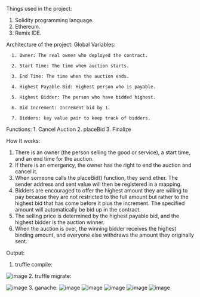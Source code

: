 Things used in the project:
   1. Solidity programming language.
   2. Ethereum.
   3. Remix IDE.


Architecture of the project:
   Global Variables:
   
      1. Owner: The real owner who deployed the contract.
      
      2. Start Time: The time when auction starts.
      
      3. End Time: The time when the auction ends.
      
      4. Highest Payable Bid: Highest person who is payable.
      
      5. Highest Bidder: The person who have bidded highest.
      
      6. Bid Increment: Increment bid by 1.
      
      7. Bidders: key value pair to keep track of bidders.
   Functions:
      1. Cancel Auction
      2. placeBid
      3. Finalize


How It works:
   1. There is an owner (the person selling the good or service), a start time, and an end time for the auction.
   2. If there is an emergency, the owner has the right to end the auction and cancel it.
   3. When someone calls the placeBid() function, they send ether. The sender address and sent value will then be registered in a mapping.
   4. Bidders are encouraged to offer the highest amount they are willing to pay because they are not restricted to the full amount but rather to the highest bid       that has come before it plus the increment. The specified amount will automatically be bid up in the contract.
   5. The selling price is determined by the highest payable bid, and the highest bidder is the auction winner.
   6. When the auction is over, the winning bidder receives the highest binding amount, and everyone else withdraws the amount they originally sent.


Output:
   1. truffle compile:
   
   ![image](https://user-images.githubusercontent.com/74295910/203910661-4e6b7d5f-480c-4291-82bb-33b8a7c72377.png)
   2. truffle migrate:
   
   ![image](https://user-images.githubusercontent.com/74295910/203910931-8eae4de0-d05a-4e8b-908e-dd535ab83c7b.png)
   3. ganache:
   ![image](https://user-images.githubusercontent.com/74295910/203911076-28f1616f-8cf4-4815-9055-8e474473f7d5.png)
   ![image](https://user-images.githubusercontent.com/74295910/203911163-fa0ce425-104e-420e-91a3-c9b66b104c31.png)
   ![image](https://user-images.githubusercontent.com/74295910/203911213-19bbc14a-238c-4abf-873f-3bddcf144008.png)
   ![image](https://user-images.githubusercontent.com/74295910/203911267-f5c7fd65-0930-4d44-886e-52d039be55df.png)
   ![image](https://user-images.githubusercontent.com/74295910/203911307-687171ac-fcf6-42d8-bb50-2586a615e482.png)




   
